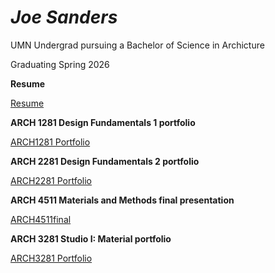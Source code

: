 # *Joe Sanders*

UMN Undergrad pursuing a Bachelor of Science in Archicture 

Graduating Spring 2026

**Resume**

[Resume](https://github.com/user-attachments/files/17250385/Joseph-Sanders.2.pdf)

**ARCH 1281 Design Fundamentals 1 portfolio**

[ARCH1281 Portfolio](https://github.com/user-attachments/files/17250392/ARCH.1281.JOE.SANDERS.CATALOG.3.-compressed.pdf)

**ARCH 2281 Design Fundamentals 2 portfolio**

[ARCH2281 Portfolio](https://github.com/user-attachments/files/17250398/Sanders_ARCH3281_FinalPortfolio.1.-compressed.pdf)

**ARCH 4511 Materials and Methods final presentation**

[ARCH4511final](https://github.com/user-attachments/files/17250400/assignment.3.board1-01-combined.pdf)

**ARCH 3281 Studio I: Material portfolio**

[ARCH3281 Portfolio](https://github.com/user-attachments/files/17250401/Sanders_ARCH3281_FinalPortfolio.1.-compressed.pdf)
